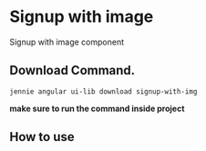 # Signup with image

Signup with image component

## Download Command.

```jennie angular ui-lib download signup-with-img```

**make sure to run the command inside project**

## How to use
